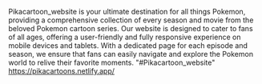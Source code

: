 Pikacartoon_website is your ultimate destination for all things Pokemon, providing a comprehensive collection of every season and movie from the beloved Pokemon cartoon series. Our website is designed to cater to fans of all ages, offering a user-friendly and fully responsive experience on mobile devices and tablets. With a dedicated page for each episode and season, we ensure that fans can easily navigate and explore the Pokemon world to relive their favorite moments.
"#Pikacartoon_website"  https://pikacartoons.netlify.app/
